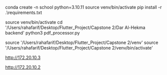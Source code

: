 conda create -n school python=3.10.11
source venv/bin/activate
pip install -r .\requirements.txt



source venv/bin/activate
cd '/Users/rahafarif/Desktop/Flutter_Project/Capstone 2/Dar Al-Hekma backend'
python3  pdf_processor.py


source '/Users/rahafarif/Desktop/Flutter_Project/Capstone 2/venv'
source '/Users/rahafarif/Desktop/Flutter_Project/Capstone 2/venv/bin/activate'


http://172.20.10.3

http://172.20.10.2 
